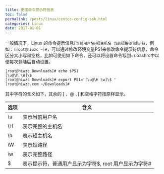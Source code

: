 ```yaml
---
title: 更改命令提示符信息
toc: false
permalink: /posts/linux/centos-config-ssh.html
categories: Linux
date: 2017-01-01
---
```


一般情况下，Linux 的命令提示信息`[当前用户名@短主机名 当前短路径]提示符`，例如：`[root@hiwzc ~]#`，可以通过修改环境变量PS1来修改命令提示符信息，命令区分大小写和空格，比如可使用如下命令，还可以将设置命令写到~/.bashrc中以便每次登陆后自动设置。

````shell
[root@hiwzc Downloads]# echo $PS1
[\u@\h \W]\$
[root@hiwzc Downloads]# export PS1='[\u@\H \w]\$ '
[root@hiwzc.com ~/Downloads]#
````

其中字符的含义如下，其余的 [ 、@ 、] 和空格字符按原样显示。

| 选项 | 含义                                                  |
| ---- | ----------------------------------------------------- |
| \u   | 表示当前用户名                                        |
| \H   | 表示完整的主机名                                      |
| \h   | 表示短主机名                                          |
| \W   | 表示短路径                                            |
| \w   | 表示完整路径                                          |
| \$   | 表示提示符，普通用户显示为字符$, root 用户显示为字符# |
